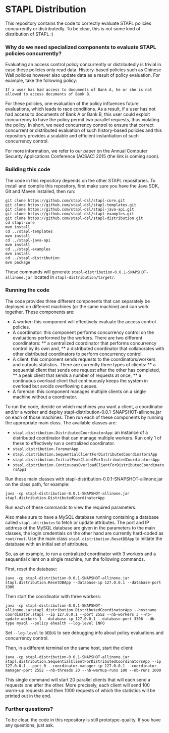 # STAPL Distribution

This repository contains the code to correctly evaluate STAPL policies concurrently or distributedly. To be clear, this is not some kind of distribution of STAPL :)

### Why do we need specialized components to evaluate STAPL policies concurrently?

Evaluating an access control policy concurrently or distributedly is trivial in case these policies only read data. History-based policies such as Chinese Wall policies however also update data as a result of policy evaluation. For example, take the following policy:

```
If a user has had access to documents of Bank A, he or she is not allowed to access documents of Bank B.
```

For these policies, one evaluation of the policy influences future evaluations, which leads to race conditions. As a result, if a user has not had access to documents of Bank A or Bank B, this user could exploit concurrency to have the policy permit two parallel requests, thus violating the policy. In short, we need concurrency control to ensure that correct concurrent or distributed evaluation of such history-based policies and this repository provides a scalable and efficient instantiation of such concurrency control.

For more information, we refer to our paper on the Annual Computer Security Applications Conference (ACSAC) 2015 (the link is coming soon).

### Building this code

The code in this repository depends on the other STAPL repositories. To install and compile this repository, first make sure you have the Java SDK, Git and Maven installed, then run:

```
git clone https://github.com/stapl-dsl/stapl-core.git
git clone https://github.com/stapl-dsl/stapl-templates.git
git clone https://github.com/stapl-dsl/stapl-java-api.git
git clone https://github.com/stapl-dsl/stapl-examples.git
git clone https://github.com/stapl-dsl/stapl-distribution.git
cd stapl-core
mvn install
cd ../stapl-templates
mvn install
cd ../stapl-java-api
mvn install
cd ../stapl-examples
mvn install
cd ../stapl-distribution
mvn package
```

These commands will generate `stapl-distribution-0.0.1-SNAPSHOT-allinone.jar` located in `stapl-distribution/target/`.

### Running the code

The code provides three different components that can separately be deployed on different machines (or the same machine) and can work together. These components are:

* A worker: this component will effectively evaluate the access control policies.
* A coordinator: this component performs concurrency control on the evaluations performed by the workers. There are two different coordinators: 
** a centralized coordinator that performs concurrency control by its own and,
** a distributed coordinator that collaborates with other distributed coordinators to perform concurrency control.
* A client: this component sends requests to the coordinators/workers and outputs statistics. There are currently three types of clients: 
** a sequential client that sends one request after the other has completed,
** a peak client that sends a number of requests at once,
** a continuous overload client that continuously keeps the system in overload but avoids overflowing queues.
* A foreman: this component manages multiple clients on a single machine without a coordinator.

To run the code, decide on which machines you want a client, a coordinator and/or a worker and deploy stapl-distribution-0.0.1-SNAPSHOT-allinone.jar on each of those machines. Then run each of these components by running the appropriate main class. The available classes are:

* `stapl.distribution.DistributedCoordinatorApp`: an instance of a distributed coordinator that can manage multiple workers. Run only 1 of these to effectively run a centralized coordinator.
* `stapl.distribution.ForemanApp`
* `stapl.distribution.SequentialClientForDistributedCoordinatorsApp`
* `stapl.distribution.InitialPeakClientForDistributedCoordinatorsApp`
* `stapl.distribution.ContinuousOverloadClientForDistributedCoordinatorsApp1`

Run these main classes with stapl-distribution-0.0.1-SNAPSHOT-allinone.jar on the class path, for example:

```
java -cp stapl-distribution-0.0.1-SNAPSHOT-allinone.jar stapl.distribution.DistributedCoordinatorApp
```

Run each of these commands to view the required parameters.

Also make sure to have a MySQL database running containing a database called `stapl-attributes` to fetch or update attributes. The port and IP address of the MySQL database are given in the parameters to the main classes, the login credentials on the other hand are currently hard-coded as `root/root`. Use the main class `stapl.distribution.ResetDBApp` to initiate the database with an initial set of attributes.

So, as an example, to run a centralized coordinator with 3 workers and a sequential client on a single machine, run the following commands. 

First, reset the database:

```
java -cp stapl-distribution-0.0.1-SNAPSHOT-allinone.jar stapl.distribution.ResetDBApp --database-ip 127.0.0.1 --database-port 3306
```

Then start the coordinator with three workers:

```
java -cp stapl-distribution-0.0.1-SNAPSHOT-allinone.jarstapl.distribution.DistributedCoordinatorApp --hostname coordinator.stapl --ip 127.0.0.1 --port 2552 --nb-workers 3 --nb-update-workers 1 --database-ip 127.0.0.1 --database-port 3306 --db-type mysql --policy ehealth --log-level INFO
```

Set `--log-level` to `DEBUG` to see debugging info about policy evaluations and concurrency control.

Then, in a different terminal on the same host, start the client:

```
java -cp stapl-distribution-0.0.1-SNAPSHOT-allinone.jar stapl.distribution.SequentialClientForDistributedCoordinatorsApp --ip 127.0.0.1 --port 0 --coordinator-manager-ip 127.0.0.1 --coordinator-manager-port 2552 --nb-threads 20 --nb-warmup-runs 100 --nb-runs 1000
```

This single command will start 20 parallel clients that will each send a requests one after the other. More precisely, each client will send 100 warm-up requests and then 1000 requests of which the statistics will be printed out in the end.

### Further questions?

To be clear, the code in this repository is still prototype-quality. If you have any questions, just ask.
